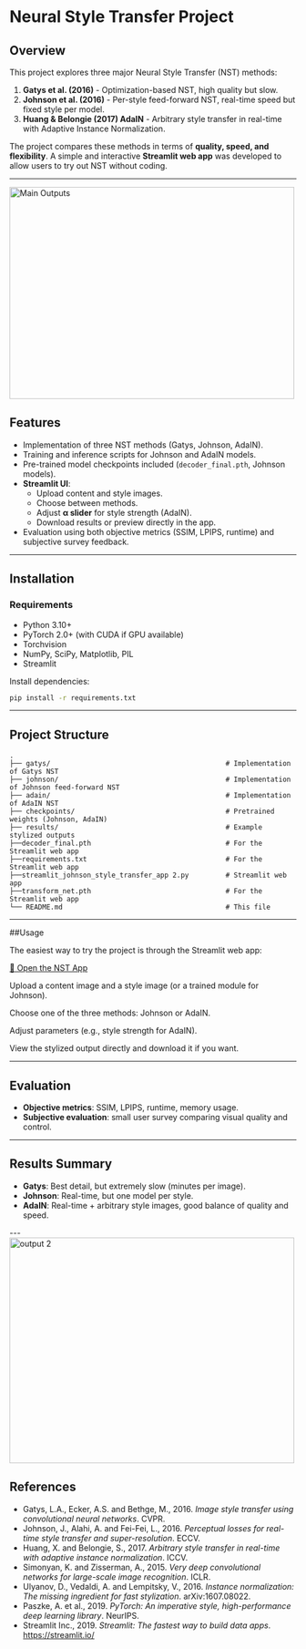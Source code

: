 # Neural Style Transfer Project

## Overview
This project explores three major Neural Style Transfer (NST) methods:

1. **Gatys et al. (2016)** - Optimization-based NST, high quality but slow.
2. **Johnson et al. (2016)** - Per-style feed-forward NST, real-time speed but fixed style per model.
3. **Huang & Belongie (2017) AdaIN** - Arbitrary style transfer in real-time with Adaptive Instance Normalization.

The project compares these methods in terms of **quality, speed, and flexibility**. A simple and interactive **Streamlit web app** was developed to allow users to try out NST without coding.

---
<img width="500" height="372" alt="Main Outputs" src="https://github.com/user-attachments/assets/a5f7713f-df78-4747-93f8-3682eaaa3082" />

## Features
- Implementation of three NST methods (Gatys, Johnson, AdaIN).
- Training and inference scripts for Johnson and AdaIN models.
- Pre-trained model checkpoints included (`decoder_final.pth`, Johnson models).
- **Streamlit UI**:
  - Upload content and style images.
  - Choose between methods.
  - Adjust **α slider** for style strength (AdaIN).
  - Download results or preview directly in the app.
- Evaluation using both objective metrics (SSIM, LPIPS, runtime) and subjective survey feedback.

---

## Installation

### Requirements
- Python 3.10+
- PyTorch 2.0+ (with CUDA if GPU available)
- Torchvision
- NumPy, SciPy, Matplotlib, PIL
- Streamlit

Install dependencies:

```bash
pip install -r requirements.txt
```

---

## Project Structure
```
.
├── gatys/                                           # Implementation of Gatys NST
├── johnson/                                         # Implementation of Johnson feed-forward NST
├── adain/                                           # Implementation of AdaIN NST
├── checkpoints/                                     # Pretrained weights (Johnson, AdaIN)
├── results/                                         # Example stylized outputs
├──decoder_final.pth                                 # For the Streamlit web app 
├──requirements.txt                                  # For the Streamlit web app 
├──streamlit_johnson_style_transfer_app 2.py         # Streamlit web app
├──transform_net.pth                                 # For the Streamlit web app 
└── README.md                                        # This file
```

---

##Usage

The easiest way to try the project is through the Streamlit web app:

[🔗 Open the NST App](https://final-project-nst-wyky6a4shqkzp7yp5yp9vs.streamlit.app/)

Upload a content image and a style image (or a trained module for Johnson).

Choose one of the three methods: Johnson or AdaIN.

Adjust parameters (e.g., style strength for AdaIN).

View the stylized output directly and download it if you want.

---

## Evaluation
- **Objective metrics**: SSIM, LPIPS, runtime, memory usage.
- **Subjective evaluation**: small user survey comparing visual quality and control.

---

## Results Summary
- **Gatys**: Best detail, but extremely slow (minutes per image).
- **Johnson**: Real-time, but one model per style.
- **AdaIN**: Real-time + arbitrary style images, good balance of quality and speed.

---<img width="500" height="396" alt="output 2" src="https://github.com/user-attachments/assets/43bfe095-159b-43c8-885f-88ddd36fd3a1" />


## References
- Gatys, L.A., Ecker, A.S. and Bethge, M., 2016. *Image style transfer using convolutional neural networks*. CVPR.
- Johnson, J., Alahi, A. and Fei-Fei, L., 2016. *Perceptual losses for real-time style transfer and super-resolution*. ECCV.
- Huang, X. and Belongie, S., 2017. *Arbitrary style transfer in real-time with adaptive instance normalization*. ICCV.
- Simonyan, K. and Zisserman, A., 2015. *Very deep convolutional networks for large-scale image recognition*. ICLR.
- Ulyanov, D., Vedaldi, A. and Lempitsky, V., 2016. *Instance normalization: The missing ingredient for fast stylization*. arXiv:1607.08022.
- Paszke, A. et al., 2019. *PyTorch: An imperative style, high-performance deep learning library*. NeurIPS.
- Streamlit Inc., 2019. *Streamlit: The fastest way to build data apps*. https://streamlit.io/
